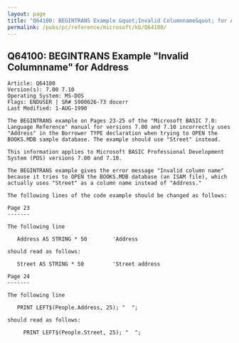 ```yaml
---
layout: page
title: "Q64100: BEGINTRANS Example &quot;Invalid Columnname&quot; for Address"
permalink: /pubs/pc/reference/microsoft/kb/Q64100/
---
```


## Q64100: BEGINTRANS Example &quot;Invalid Columnname&quot; for Address

	Article: Q64100
	Version(s): 7.00 7.10
	Operating System: MS-DOS
	Flags: ENDUSER | SR# S900626-73 docerr
	Last Modified: 1-AUG-1990
	
	The BEGINTRANS example on Pages 23-25 of the "Microsoft BASIC 7.0:
	Language Reference" manual for versions 7.00 and 7.10 incorrectly uses
	"Address" in the Borrower TYPE declaration when trying to OPEN the
	BOOKS.MDB sample database. The example should use "Street" instead.
	
	This information applies to Microsoft BASIC Professional Development
	System (PDS) versions 7.00 and 7.10.
	
	The BEGINTRANS example gives the error message "Invalid column name"
	because it tries to OPEN the BOOKS.MDB database (an ISAM file), which
	actually uses "Street" as a column name instead of "Address."
	
	The following lines of the code example should be changed as follows:
	
	Page 23
	-------
	
	The following line
	
	   Address AS STRING * 50        'Address
	
	should read as follows:
	
	   Street AS STRING * 50         'Street address
	
	Page 24
	-------
	
	The following line
	
	   PRINT LEFT$(People.Address, 25); "  ";
	
	should read as follows:
	
	     PRINT LEFT$(People.Street, 25); "  ";
